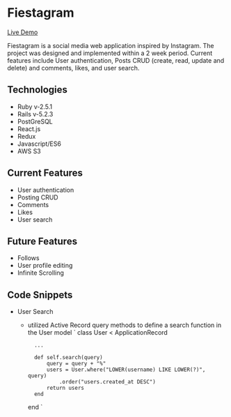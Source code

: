 # Fiestagram 

[Live Demo](https://fiestagram-ks.herokuapp.com/)

Fiestagram is a social media web application inspired by Instagram. The project was designed and implemented within a 2 week period. Current features include User authentication, Posts CRUD (create, read, update and delete) and comments, likes, and user search.

## Technologies  
* Ruby v-2.5.1
* Rails v-5.2.3
* PostGreSQL
* React.js
* Redux
* Javascript/ES6
* AWS S3

## Current Features
* User authentication 
* Posting CRUD 
* Comments
* Likes
* User search 

## Future Features 
* Follows
* User profile editing
* Infinite Scrolling 

## Code Snippets
* User Search
    - utilized Active Record query methods to define a search function in the User model
        `
        class User < ApplicationRecord

            ...

            def self.search(query)
                query = query + "%"
                users = User.where("LOWER(username) LIKE LOWER(?)", query)
                    .order("users.created_at DESC")
                return users 
            end
        
        end 
        `
    




